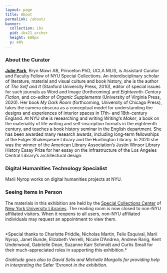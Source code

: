 ```yaml
---
layout: page
title: About
permalink: /about/
banner:
  collection: ibx
  pid: ibx21_archer
  height: 600px
  y: 40%
---
```


### About the Curator

**[Julie Park](http://www.juliepark.space)**, Bryn Mawr AB, Princeton PhD, UCLA MLIS, is Assistant Curator and Faculty Fellow of NYU Special Collections. An interdisciplinary scholar of literature, material and visual culture and book history, she is the author of <i>The Self and It</i> (Stanford University Press, 2010), editor of special issues for such journals as Word and Image (forthcoming) and <i>Eighteenth-Century Fiction</i>, and co-editor of <i>Organic Supplements</i> (University of Virginia Press, 2020). Her book <i>My Dark Room</i> (forthcoming, University of Chicago Press), takes the camera obscura as a conceptual model for understanding the designs and experiences of interior spaces in 17th- and 18th-century England. At NYU she is researching and writing <i>Writing’s Maker</i>, a book on the materiality of life writing and self-inscription formats in the eighteenth century, and teaches a book history seminar in the English department. She has been awarded many research awards, including long-term fellowships at the Folger Shakespeare Library and the Huntington Library. In 2020 she was the winner of the American Library Association’s Justin Winsor Library History Essay Prize for her essay on the infrastructure of the Los Angeles Central Library’s architectural design.


### Digital Humanities Technology Specialist

Marii Nyrop works on digital humanities projects at NYU.

### Seeing Items in Person

The materials in this exhibition are held by the <a href="https://library.nyu.edu/locations/special-collections-center/">Special Collections Center</a> of <a href="https://library.nyu.edu">New York University Libraries</a>. The reading room is now closed to non-NYU affiliated visitors. When it reopens to all users, non-NYU affiliated individuals may request an appointment to view them.

<br>
*Special thanks to Charlotte Priddle, Nicholas Martin, Felix Esquival, Marii Nyrop, Janet Bunde, Elizabeth Verrelli, Nicole D’Andrea, Andrew Rarig, Kent Underwood, Gabrielle Dean, Suzanne Karr Schmidt and Curtis Small for their much-appreciated roles in supporting this exhibition.*

*Gratitude goes also to David Selis and Michelle Margolis for providing help in interpreting the* Sefer ‘Evronot *in the exhibition.*
